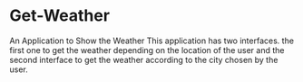 # Get-Weather
An Application to Show the Weather
This application has two interfaces. the first one to get the weather
depending on the location of the user and the second interface to get 
the weather according to the city chosen by the user.
